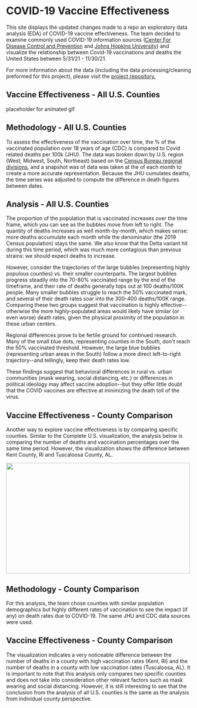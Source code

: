 # COVID-19 Vaccine Effectiveness

This site displays the updated changes made to a repo an exploratory data analysis (EDA) of COVID-19 vaccine effectiveness. The team decided to examine commonly used COVID-19 information sources ([Center For Disease Control and Prevention](https://data.cdc.gov/Vaccinations/COVID-19-Vaccinations-in-the-United-States-County/8xkx-amqh) and [Johns Hopkins University](https://github.com/CSSEGISandData/COVID-19/tree/f57525e860010f6c5c0c103fd97e2e7282b480c8)) and visualize the relationship between Covid-19 vaccinations and deaths the United States between 5/31/21 - 11/30/21. 

For more information about the data (including the data processing/cleaning preformed for this project), please visit the [project repository.](https://github.com/ds5010/vaccines) 

## Vaccine Effectiveness - All U.S. Counties

placeholder for animated gif

## Methodology - All U.S. Counties

To assess the effectiveness of the vaccination over time, the % of the vaccinated population over 18 years of age (CDC) is compared to Covid related deaths per 100k (JHU). The data was broken down by U.S. region (West, Midwest, South, Northeast) based on the [Census Bureau regional divisions](https://www2.census.gov/geo/pdfs/maps-data/maps/reference/us_regdiv.pdf), and a snapshot was of data was taken at the of each month to create a more accurate representation. Because the JHU cumulates deaths, the time series was adjusted to compute the difference in death figures between dates. 

## Analysis - All U.S. Counties

The proportion of the population that is vaccinated increases over the time frame, which you can see as the bubbles move from left to right. The quantity of deaths increases as well month-by-month, which makes sense: more deaths accumulate each month while the denominator (the 2019 Census population) stays the same. We also know that the Delta variant hit during this time period, which was much more contagious than previous strains: we should expect deaths to increase.  
  
However, consider the trajectories of the large bubbles (representing highly populous counties) vs. their smaller counterparts. The largest bubbles progress steadily into the 70-80% vaccinated range by the end of the timeframe, and their rate of deaths generally tops out at 100 deaths/100K people. Many smaller bubbles struggle to reach the 50% vaccinated mark, and several of their death rates soar into the 300-400 deaths/100K range. Comparing these two groups suggest that vaccination is highly effective--otherwise the more highly-populated areas would likely have similar (or even worse) death rates, given the physical proximity of the population in these urban centers.   
  
Regional differences prove to be fertile ground for continued research. Many of the small blue dots, representing counties in the South, don't reach the 50% vaccinated threshold. However, the large blue bubbles (representing urban areas in the South) follow a more direct left-to-right trajectory--and tellingly, keep their death rates low.  
  
These findings suggest that behavioral differences in rural vs. urban communities (mask wearing, social distancing, etc.) or differences in political ideology may affect vaccine adoption--but they offer little doubt that the COVID vaccines are effective at minimizing the death toll of the virus. 

## Vaccine Effectiveness - County Comparison

Another way to explore vaccine effectiveness is by comparing specific counties. Similar to the Complete U.S. visualization, the analysis below is comparing the number of deaths and vaccination percentages over the same time period. However, the visualization shows the difference between Kent County, RI and Tuscaloosa County, AL.

<img src="https://github.com/ds5010/vaccines/blob/main/example_comparison.png" width="500" height="300">


## Methodology -  County Comparison

For this analysis, the team chose counties with similar population demographics but highly different rates of vaccination to see the impact (if any) on death rates due to COVID-19. The same JHU and CDC data sources were used.

## Vaccine Effectiveness - County Comparison

The visualization indicates a very noticeable difference between the number of deaths in a county with high vaccination rates (Kent, RI) and the number of deaths in a county with low vaccination rates (Tuscaloosa, AL). It is important to note that this analysis only compares two specific counties and does not take into consideration other relevant factors such as mask wearing and social distancing. However, it is still interesting to see that the conclusion from the analysis of all U.S. counties is the same as the analysis from individual county perspective. 

